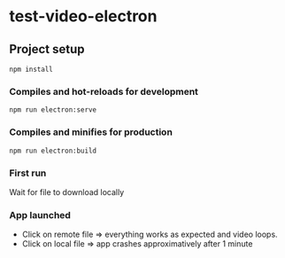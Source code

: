 # test-video-electron

## Project setup
```
npm install
```

### Compiles and hot-reloads for development
```
npm run electron:serve
```

### Compiles and minifies for production
```
npm run electron:build
```

### First run
Wait for file to download locally

### App launched
- Click on remote file => everything works as expected and video loops.
- Click on local file => app crashes approximatively after 1 minute

